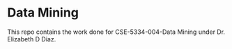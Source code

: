 <h1>Data Mining</h1>

<p> This repo contains the work done for CSE-5334-004-Data Mining under Dr. Elizabeth D Diaz.
